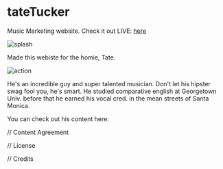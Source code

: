 # tateTucker
Music Marketing website. Check it out LIVE: [here](https://yupitstate.com)

![splash](https://s3-us-west-2.amazonaws.com/agb539/tatetuck.png?X-Amz-Date=20160101T221333Z&X-Amz-Expires=300&X-Amz-Algorithm=AWS4-HMAC-SHA256&X-Amz-Signature=08b208c682a29a1ffd2557cf5477e205ff9221017568da4d23541884d1778cdc&X-Amz-Credential=ASIAIBATWL26TMSJGJWQ/20160101/us-west-2/s3/aws4_request&X-Amz-SignedHeaders=Host&x-amz-security-token=AQoDYXdzEPT//////////wEagAItd6hFih42WS/1dWreSPUwGpWZOrMQ29bCVwfyBH6vo%2B4YDxK%2BvQAHrEtQJXLCJy9OFPBxxqAO1VxtWNHY7g3bdYFKNQBiTHbpZuPn9sVLwSK36Z5NEgIkB0nXOwa656ZGzxAx4KYvq%2BUQWd8X%2BS/3T0Ox4mYSdyqk3Xj0uqme95Oh9PAMUJabTwgcMaOXyS2He8EPGKfqrox9O4AcAkL6RhLJPiHAPNNM5gx%2B76h%2BnttHy5IMSWt3BFtk9E98emD4ILjErPS1o3PMB2IaRId9iMj4h2STr1CvZ/EDE37XemPyXhF6D%2BZ%2Ba/BRun0ZmGJAbp7uvHQ7gntNsnXS/sbRILGbm7QF)

Made this webiste for the homie, Tate.

![action](https://s3-us-west-2.amazonaws.com/agb539/action.png?X-Amz-Date=20160101T221515Z&X-Amz-Expires=300&X-Amz-Algorithm=AWS4-HMAC-SHA256&X-Amz-Signature=a048ff818e22b96bf7e1d22ef67965772d2e508f7f1887a1cce7c2443c49a23c&X-Amz-Credential=ASIAIBATWL26TMSJGJWQ/20160101/us-west-2/s3/aws4_request&X-Amz-SignedHeaders=Host&x-amz-security-token=AQoDYXdzEPT//////////wEagAItd6hFih42WS/1dWreSPUwGpWZOrMQ29bCVwfyBH6vo%2B4YDxK%2BvQAHrEtQJXLCJy9OFPBxxqAO1VxtWNHY7g3bdYFKNQBiTHbpZuPn9sVLwSK36Z5NEgIkB0nXOwa656ZGzxAx4KYvq%2BUQWd8X%2BS/3T0Ox4mYSdyqk3Xj0uqme95Oh9PAMUJabTwgcMaOXyS2He8EPGKfqrox9O4AcAkL6RhLJPiHAPNNM5gx%2B76h%2BnttHy5IMSWt3BFtk9E98emD4ILjErPS1o3PMB2IaRId9iMj4h2STr1CvZ/EDE37XemPyXhF6D%2BZ%2Ba/BRun0ZmGJAbp7uvHQ7gntNsnXS/sbRILGbm7QF)

He's an incredible guy and super talented musician. Don't let his hipster swag fool you, he's smart. He studied comparative english at Georgetown Univ. before that he earned his vocal cred. in the mean streets of Santa Monica. 

You can check out his content here:




// Content Agreement

// License 

// Credits


